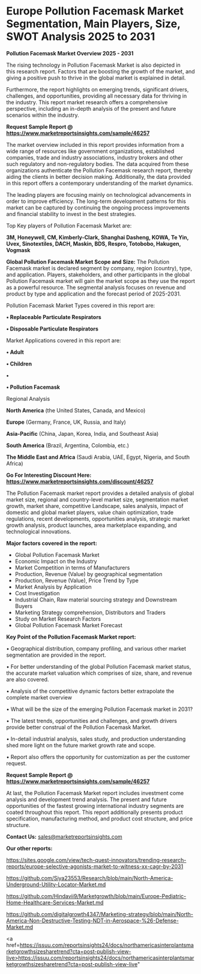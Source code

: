 # Europe Pollution Facemask Market Segmentation, Main Players, Size, SWOT Analysis 2025 to 2031

<Strong> Pollution Facemask Market Overview 2025 - 2031</strong>

The rising technology in Pollution Facemask Market is also depicted in this research report. Factors that are boosting the growth of the market, and giving a positive push to thrive in the global market is explained in detail.

Furthermore, the report highlights on emerging trends, significant drivers, challenges, and opportunities, providing all necessary data for thriving in the industry. This report market research offers a comprehensive perspective, including an in-depth analysis of the present and future scenarios within the industry.

<strong>Request Sample Report @ <a href=https://www.marketreportsinsights.com/sample/46257>https://www.marketreportsinsights.com/sample/46257</a></strong>

The market overview included in this report provides information from a wide range of resources like government organizations, established companies, trade and industry associations, industry brokers and other such regulatory and non-regulatory bodies. The data acquired from these organizations authenticate the Pollution Facemask research report, thereby aiding the clients in better decision making. Additionally, the data provided in this report offers a contemporary understanding of the market dynamics.

The leading players are focusing mainly on technological advancements in order to improve efficiency. The long-term development patterns for this market can be captured by continuing the ongoing process improvements and financial stability to invest in the best strategies.

Top Key players of Pollution Facemask Market are:

<strong>3M, Honeywell, CM, Kimberly-Clark, Shanghai Dasheng, KOWA, Te Yin, Uvex, Sinotextiles, DACH, Maskin, BDS, Respro, Totobobo, Hakugen, Vogmask</strong>

<strong><b>Global Pollution Facemask Market Scope and Size:</b></strong>
The Pollution Facemask market is declared segment by company, region (country), type, and application. Players, stakeholders, and other participants in the global Pollution Facemask market will gain the market scope as they use the report as a powerful resource. The segmental analysis focuses on revenue and product by type and application and the forecast period of 2025-2031.

Pollution Facemask Market Types covered in this report are:

<strong>•  Replaceable Particulate Respirators

•  Disposable Particulate Respirators</strong>

Market Applications covered in this report are:

<strong>•  Adult

•  Children

•  

•  Pollution Facemask</strong> 

Regional Analysis

<strong>North America</strong> (the United States, Canada, and Mexico)

<strong>Europe</strong> (Germany, France, UK, Russia, and Italy)

<strong>Asia-Pacific</strong> (China, Japan, Korea, India, and Southeast Asia)

<strong>South America</strong> (Brazil, Argentina, Colombia, etc.)

<strong>The Middle East and Africa</strong> (Saudi Arabia, UAE, Egypt, Nigeria, and South Africa)

<strong>Go For Interesting Discount Here: <a href=https://www.marketreportsinsights.com/discount/46257>https://www.marketreportsinsights.com/discount/46257</a></strong>

The Pollution Facemask market report provides a detailed analysis of global market size, regional and country-level market size, segmentation market growth, market share, competitive Landscape, sales analysis, impact of domestic and global market players, value chain optimization, trade regulations, recent developments, opportunities analysis, strategic market growth analysis, product launches, area marketplace expanding, and technological innovations.

<strong><b>Major factors covered in the report:</b></strong>
<ul>
  <li>Global Pollution Facemask Market </li>
  <li>Economic Impact on the Industry</li>
  <li>Market Competition in terms of Manufacturers</li>
  <li>Production, Revenue (Value) by geographical segmentation</li>
  <li>Production, Revenue (Value), Price Trend by Type</li>
  <li>Market Analysis by Application</li>
  <li>Cost Investigation</li>
  <li>Industrial Chain, Raw material sourcing strategy and Downstream Buyers</li>
  <li>Marketing Strategy comprehension, Distributors and Traders</li>
  <li>Study on Market Research Factors</li>
  <li>Global Pollution Facemask Market Forecast</li>
</ul>

<strong><b>Key Point of the Pollution Facemask Market report:</b></strong>

• Geographical distribution, company profiling, and various other market segmentation are provided in the report.

• For better understanding of the global Pollution Facemask market status, the accurate market valuation which comprises of size, share, and revenue are also covered.

• Analysis of the competitive dynamic factors better extrapolate the complete market overview

• What will be the size of the emerging Pollution Facemask market in 2031?

• The latest trends, opportunities and challenges, and growth drivers provide better construal of the Pollution Facemask Market.

• In-detail industrial analysis, sales study, and production understanding shed more light on the future market growth rate and scope.

• Report also offers the opportunity for customization as per the customer request.

<strong>Request Sample Report @ <a href=https://www.marketreportsinsights.com/sample/46257>https://www.marketreportsinsights.com/sample/46257</a></strong>

At last, the Pollution Facemask Market report includes investment come analysis and development trend analysis. The present and future opportunities of the fastest growing international industry segments are coated throughout this report. This report additionally presents product specification, manufacturing method, and product cost structure, and price structure.

<strong>Contact Us:</strong>
sales@marketreportsinsights.com

<strong>Our other reports:</strong>

<a href=https://sites.google.com/view/tech-quest-innovators/trending-research-reports/europe-selective-agonists-market-to-witness-xx-cagr-by-2031>https://sites.google.com/view/tech-quest-innovators/trending-research-reports/europe-selective-agonists-market-to-witness-xx-cagr-by-2031</a>

<a href=https://github.com/Siya23553/Research/blob/main/North-America-Underground-Utility-Locator-Market.md>https://github.com/Siya23553/Research/blob/main/North-America-Underground-Utility-Locator-Market.md</a>

<a href=https://github.com/Hindavii9/Marketgrowth/blob/main/Europe-Pediatric-Home-Healthcare-Services-Market.md>https://github.com/Hindavii9/Marketgrowth/blob/main/Europe-Pediatric-Home-Healthcare-Services-Market.md</a>

<a href=https://github.com/digitalgrowth4347/Marketing-strategy/blob/main/North-America-Non-Destructive-Testing-NDT-in-Aerospace-%26-Defense-Market.md>https://github.com/digitalgrowth4347/Marketing-strategy/blob/main/North-America-Non-Destructive-Testing-NDT-in-Aerospace-%26-Defense-Market.md</a>

<a href=https://issuu.com/reportsinsights24/docs/northamericasinterplantsmarketgrowthsizesharetrend?cta=post-publish-view-live>https://issuu.com/reportsinsights24/docs/northamericasinterplantsmarketgrowthsizesharetrend?cta=post-publish-view-live</a>"
